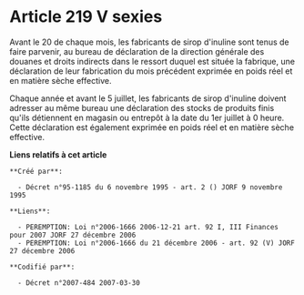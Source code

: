 # Article 219 V sexies

Avant le 20 de chaque mois, les fabricants de sirop d'inuline sont tenus de faire parvenir, au bureau de déclaration de la
direction générale des douanes et droits indirects dans le ressort duquel est située la fabrique, une déclaration de leur
fabrication du mois précédent exprimée en poids réel et en matière sèche effective.

Chaque année et avant le 5 juillet, les fabricants de sirop d'inuline doivent adresser au même bureau une déclaration des
stocks de produits finis qu'ils détiennent en magasin ou entrepôt à la date du 1er juillet à 0 heure. Cette déclaration est
également exprimée en poids réel et en matière sèche effective.

**Liens relatifs à cet article**

	**Créé par**:

	  - Décret n°95-1185 du 6 novembre 1995 - art. 2 () JORF 9 novembre 1995

	**Liens**:

	  - PEREMPTION: Loi n°2006-1666 2006-12-21 art. 92 I, III Finances pour 2007 JORF 27 décembre 2006
	  - PEREMPTION: Loi n°2006-1666 du 21 décembre 2006 - art. 92 (V) JORF 27 décembre 2006

	**Codifié par**:

	  - Décret n°2007-484 2007-03-30
